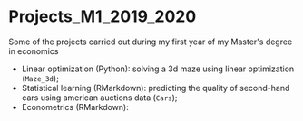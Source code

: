 # Projects_M1_2019_2020
Some of the projects carried out during my first year of my Master's degree in economics

- Linear optimization (Python): solving a 3d maze using linear optimization (`Maze_3d`);
- Statistical learning (RMarkdown): predicting the quality of second-hand cars using american auctions data (`Cars`);
- Econometrics (RMarkdown): 
